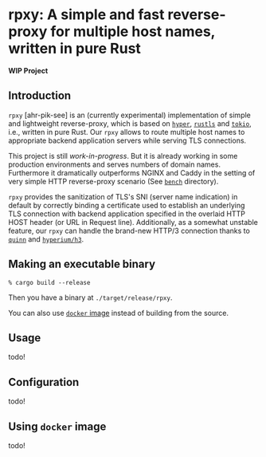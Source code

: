 # rpxy: A simple and fast reverse-proxy for multiple host names, written in pure Rust

**WIP Project**

## Introduction

`rpxy` [ahr-pik-see] is an (currently experimental) implementation of simple and lightweight reverse-proxy, which is based on [`hyper`](https://github.com/hyperium/hyper), [`rustls`](https://github.com/rustls/rustls) and [`tokio`](https://github.com/tokio-rs/tokio), i.e., written in pure Rust. Our `rpxy` allows to route multiple host names to appropriate backend application servers while serving TLS connections.

This project is still *work-in-progress*. But it is already working in some production environments and serves numbers of domain names. Furthermore it dramatically outperforms NGINX and Caddy in the setting of very simple HTTP reverse-proxy scenario (See [`bench`](./bench/) directory).

 `rpxy` provides the sanitization of TLS's SNI (server name indication) in default by correctly binding a certificate used to establish an underlying TLS connection with backend application specified in the overlaid HTTP HOST header (or URL in Request line). Additionally, as a somewhat unstable feature, our `rpxy` can handle the brand-new HTTP/3 connection thanks to [`quinn`](https://github.com/quinn-rs/quinn) and [`hyperium/h3`](https://github.com/hyperium/h3).

## Making an executable binary

```:bash
% cargo build --release
```

Then you have a binary at `./target/release/rpxy`.

You can also use [`docker` image](https://hub.docker.com/r/jqtype/rpxy) instead of building from the source.

## Usage

todo!

## Configuration

todo!

## Using `docker` image

todo!
